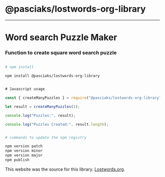 # @pasciaks/lostwords-org-library

---

# Word search Puzzle Maker

### Function to create square word search puzzle

```bash

# npm install

npm install @pasciaks/lostwords-org-library

```

```javascript

# Javascript usage

const { createManyPuzzles } = require("@pasciaks/lostwords-org-library");

let result = createManyPuzzles(1);

console.log("Puzzles:", result);

console.log("Puzzles Created:", result.length);

```

```bash

# commands to update the npm registry

npm version patch
npm version minor
npm version major
npm publish

```

This website was the source for this library. [Lostwords.org](http://lostwords.org).
